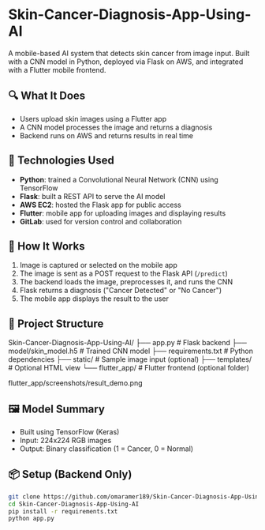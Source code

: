 # Skin-Cancer-Diagnosis-App-Using-AI

A mobile-based AI system that detects skin cancer from image input. Built with a CNN model in Python, deployed via Flask on AWS, and integrated with a Flutter mobile frontend.

## 🔍 What It Does

- Users upload skin images using a Flutter app
- A CNN model processes the image and returns a diagnosis
- Backend runs on AWS and returns results in real time

## 🧠 Technologies Used

- **Python**: trained a Convolutional Neural Network (CNN) using TensorFlow
- **Flask**: built a REST API to serve the AI model
- **AWS EC2**: hosted the Flask app for public access
- **Flutter**: mobile app for uploading images and displaying results
- **GitLab**: used for version control and collaboration

## 🚀 How It Works

1. Image is captured or selected on the mobile app
2. The image is sent as a POST request to the Flask API (`/predict`)
3. The backend loads the image, preprocesses it, and runs the CNN
4. Flask returns a diagnosis ("Cancer Detected" or "No Cancer")
5. The mobile app displays the result to the user

## 📁 Project Structure

Skin-Cancer-Diagnosis-App-Using-AI/
├── app.py # Flask backend
├── model/skin_model.h5 # Trained CNN model
├── requirements.txt # Python dependencies
├── static/ # Sample image input (optional)
├── templates/ # Optional HTML view
└── flutter_app/ # Flutter frontend (optional folder)

flutter_app/screenshots/result_demo.png



## 🖼️ Model Summary

- Built using TensorFlow (Keras)
- Input: 224x224 RGB images
- Output: Binary classification (1 = Cancer, 0 = Normal)

## 📦 Setup (Backend Only)

```bash
git clone https://github.com/omaramer189/Skin-Cancer-Diagnosis-App-Using-AI.git
cd Skin-Cancer-Diagnosis-App-Using-AI
pip install -r requirements.txt
python app.py

